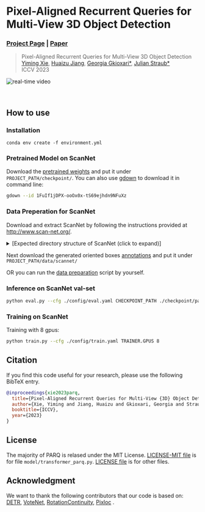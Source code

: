 # Pixel-Aligned Recurrent Queries for Multi-View 3D Object Detection
### [Project Page](https://ymingxie.github.io/parq) | [Paper](https://arxiv.org/pdf/0000.00000.pdf)

> Pixel-Aligned Recurrent Queries for Multi-View 3D Object Detection
> [Yiming Xie](https://ymingxie.github.io), [Huaizu Jiang](https://jianghz.me/), [Georgia Gkioxari*](https://gkioxari.github.io/), [Julian Straub*](http://people.csail.mit.edu/jstraub/)  
> ICCV 2023

![real-time video](assets/parq_teaser.gif)

<br/>
<!-- ## TODO -->
<!-- - [x] ScanNet Dataset -->
<!-- - [ ] ARKitScenes Dataset -->

## How to use
### Installation
```
conda env create -f environment.yml
```

### Pretrained Model on ScanNet
Download the [pretrained weights](https://drive.google.com/file/d/1FuIf1jDPX-ooOx0x-tS69ejhdn9NFuXz/view?usp=sharing) and put it under 
`PROJECT_PATH/checkpoint/`.
You can also use [gdown](https://github.com/wkentaro/gdown) to download it in command line:
```bash
gdown --id 1FuIf1jDPX-ooOx0x-tS69ejhdn9NFuXz
```

### Data Preperation for ScanNet
Download and extract ScanNet by following the instructions provided at http://www.scan-net.org/.
<details>
  <summary>[Expected directory structure of ScanNet (click to expand)]</summary>
  
You can obtain the train/val/test split information from [here](https://github.com/ScanNet/ScanNet/tree/master/Tasks/Benchmark).
```
PROJECT_PATH
└───data
|   └───scannet
|   │   └───scans
|   │   |   └───scene0000_00
|   │   |       └───color
|   │   |       │   │   0.jpg
|   │   |       │   │   1.jpg
|   │   |       │   │   ...
|   │   |       │   ...
|   │   └───scans_raw
|   │   |   └───scene0000_00
|   │   |       └───scene0000_00.aggregation.json
|   │   |       └───scene0000_00_vh_clean_2.labels.ply
|   │   |       └───scene0000_00_vh_clean_2.0.010000.segs.json
|   │   |       │   ...
|   |   └───scannetv2_test.txt
|   |   └───scannetv2_train.txt
|   |   └───scannetv2_val.txt
|   |   └───scannetv2-labels.combined.tsv
```
</details>

Next download the generated oriented boxes [annotations](https://drive.google.com/file/d/1lGNiUMcCe3fFOS7D3Zla_LwYJuQ3Sj96/view?usp=sharing) and put it under `PROJECT_PATH/data/scannet/`

OR you can run the [data preparation](scripts/scannet_preprocessing/README.md) script by yourself.


### Inference on ScanNet val-set
```bash
python eval.py --cfg ./config/eval.yaml CHECKPOINT_PATH ./checkpoint/parq_release.ckpt
```

### Training on ScanNet
Training with 8 gpus:
```bash
python train.py --cfg ./config/train.yaml TRAINER.GPUS 8
```


<!-- ## Coordinates illustration for ScanNet
World coordinate: ScanNet world coordinate  
Camera coordinate: Camera coodinate with OpenCV format (face forward +z, right: +x)  
PseudoCam coordinate: gravity-aligned camera coordinate (rotate camera coodinate to make the coordinate gravity-aligned)  
Local coordinate: the PseudoCam coordinate of middle frame   -->

## Citation

If you find this code useful for your research, please use the following BibTeX entry.

```bibtex
@inproceedings{xie2023parq,
  title={Pixel-Aligned Recurrent Queries for Multi-View {3D} Object Detection},
  author={Xie, Yiming and Jiang, Huaizu and Gkioxari, Georgia and Straub, Julian},
  booktitle={ICCV},
  year={2023}
}
```

## License
The majority of PARQ is relased under the MIT License. 
[LICENSE-MIT file](LICENSE-MIT) is for file `model/transformer_parq.py`.
[LICENSE file](LICENSE) is for other files.

## Acknowledgment
We want to thank the following contributors that our code is based on:
[DETR](https://github.com/facebookresearch/detr),
[VoteNet](https://github.com/facebookresearch/votenet),
[RotationContinuity](https://github.com/papagina/RotationContinuity),
[Pixloc](https://github.com/cvg/pixloc/blob/master/pixloc/pixlib/geometry/wrappers.py)
.

